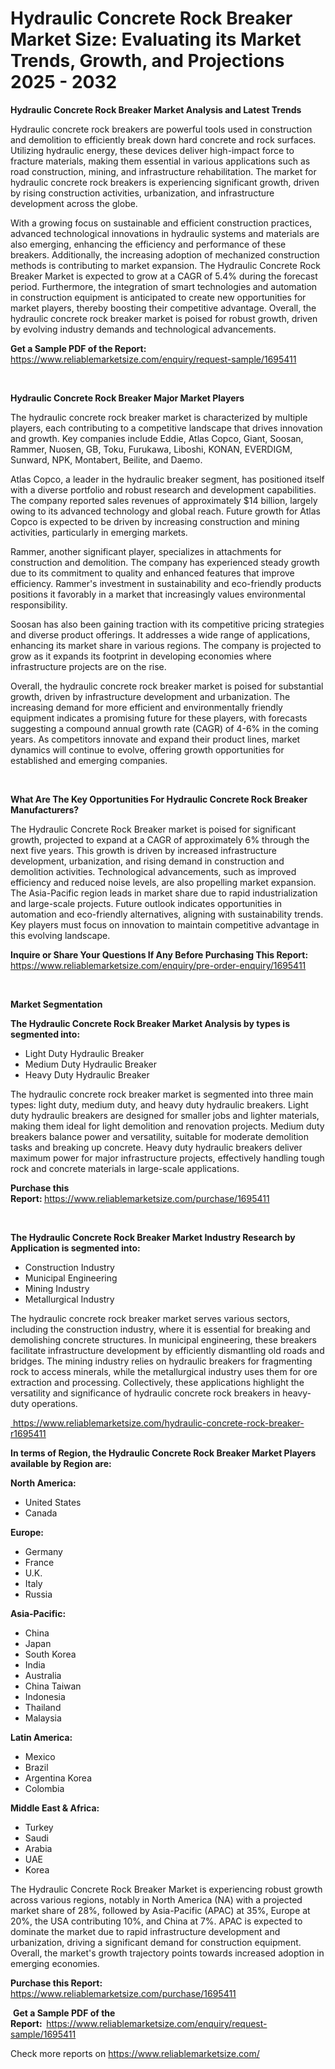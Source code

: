 <p><h1>Hydraulic Concrete Rock Breaker Market Size: Evaluating its Market Trends, Growth, and Projections 2025 - 2032</h1></p><p><strong>Hydraulic Concrete Rock Breaker Market Analysis and Latest Trends</strong></p>
<p><p>Hydraulic concrete rock breakers are powerful tools used in construction and demolition to efficiently break down hard concrete and rock surfaces. Utilizing hydraulic energy, these devices deliver high-impact force to fracture materials, making them essential in various applications such as road construction, mining, and infrastructure rehabilitation. The market for hydraulic concrete rock breakers is experiencing significant growth, driven by rising construction activities, urbanization, and infrastructure development across the globe.</p><p>With a growing focus on sustainable and efficient construction practices, advanced technological innovations in hydraulic systems and materials are also emerging, enhancing the efficiency and performance of these breakers. Additionally, the increasing adoption of mechanized construction methods is contributing to market expansion. The Hydraulic Concrete Rock Breaker Market is expected to grow at a CAGR of 5.4% during the forecast period. Furthermore, the integration of smart technologies and automation in construction equipment is anticipated to create new opportunities for market players, thereby boosting their competitive advantage. Overall, the hydraulic concrete rock breaker market is poised for robust growth, driven by evolving industry demands and technological advancements.</p></p>
<p><strong>Get a Sample PDF of the Report:&nbsp;</strong> <a href="https://www.reliablemarketsize.com/enquiry/request-sample/1695411?utm_campaign=3460&utm_medium=2&utm_source=Github&utm_content=ia&utm_term=27032025&utm_id=hydraulic-concrete-rock-breaker">https://www.reliablemarketsize.com/enquiry/request-sample/1695411</a></p>
<p>&nbsp;</p>
<p><strong>Hydraulic Concrete Rock Breaker Major Market Players</strong></p>
<p><p>The hydraulic concrete rock breaker market is characterized by multiple players, each contributing to a competitive landscape that drives innovation and growth. Key companies include Eddie, Atlas Copco, Giant, Soosan, Rammer, Nuosen, GB, Toku, Furukawa, Liboshi, KONAN, EVERDIGM, Sunward, NPK, Montabert, Beilite, and Daemo.</p><p>Atlas Copco, a leader in the hydraulic breaker segment, has positioned itself with a diverse portfolio and robust research and development capabilities. The company reported sales revenues of approximately $14 billion, largely owing to its advanced technology and global reach. Future growth for Atlas Copco is expected to be driven by increasing construction and mining activities, particularly in emerging markets.</p><p>Rammer, another significant player, specializes in attachments for construction and demolition. The company has experienced steady growth due to its commitment to quality and enhanced features that improve efficiency. Rammer's investment in sustainability and eco-friendly products positions it favorably in a market that increasingly values environmental responsibility.</p><p>Soosan has also been gaining traction with its competitive pricing strategies and diverse product offerings. It addresses a wide range of applications, enhancing its market share in various regions. The company is projected to grow as it expands its footprint in developing economies where infrastructure projects are on the rise.</p><p>Overall, the hydraulic concrete rock breaker market is poised for substantial growth, driven by infrastructure development and urbanization. The increasing demand for more efficient and environmentally friendly equipment indicates a promising future for these players, with forecasts suggesting a compound annual growth rate (CAGR) of 4-6% in the coming years. As competitors innovate and expand their product lines, market dynamics will continue to evolve, offering growth opportunities for established and emerging companies.</p></p>
<p>&nbsp;</p>
<p><strong>What Are The Key Opportunities For Hydraulic Concrete Rock Breaker Manufacturers?</strong></p>
<p><p>The Hydraulic Concrete Rock Breaker market is poised for significant growth, projected to expand at a CAGR of approximately 6% through the next five years. This growth is driven by increased infrastructure development, urbanization, and rising demand in construction and demolition activities. Technological advancements, such as improved efficiency and reduced noise levels, are also propelling market expansion. The Asia-Pacific region leads in market share due to rapid industrialization and large-scale projects. Future outlook indicates opportunities in automation and eco-friendly alternatives, aligning with sustainability trends. Key players must focus on innovation to maintain competitive advantage in this evolving landscape.</p></p>
<p><strong>Inquire or Share Your Questions If Any Before Purchasing This Report:</strong> <a href="https://www.reliablemarketsize.com/enquiry/pre-order-enquiry/1695411?utm_campaign=3460&utm_medium=2&utm_source=Github&utm_content=ia&utm_term=27032025&utm_id=hydraulic-concrete-rock-breaker">https://www.reliablemarketsize.com/enquiry/pre-order-enquiry/1695411</a></p>
<p>&nbsp;</p>
<p><strong>Market Segmentation</strong></p>
<p><strong>The Hydraulic Concrete Rock Breaker Market Analysis by types is segmented into:</strong></p>
<p><ul><li>Light Duty Hydraulic Breaker</li><li>Medium Duty Hydraulic Breaker</li><li>Heavy Duty Hydraulic Breaker</li></ul></p>
<p><p>The hydraulic concrete rock breaker market is segmented into three main types: light duty, medium duty, and heavy duty hydraulic breakers. Light duty hydraulic breakers are designed for smaller jobs and lighter materials, making them ideal for light demolition and renovation projects. Medium duty breakers balance power and versatility, suitable for moderate demolition tasks and breaking up concrete. Heavy duty hydraulic breakers deliver maximum power for major infrastructure projects, effectively handling tough rock and concrete materials in large-scale applications.</p></p>
<p><strong>Purchase this Report:&nbsp;</strong><a href="https://www.reliablemarketsize.com/purchase/1695411?utm_campaign=3460&utm_medium=2&utm_source=Github&utm_content=ia&utm_term=27032025&utm_id=hydraulic-concrete-rock-breaker">https://www.reliablemarketsize.com/purchase/1695411</a></p>
<p>&nbsp;</p>
<p><strong>The Hydraulic Concrete Rock Breaker Market Industry Research by Application is segmented into:</strong></p>
<p><ul><li>Construction Industry</li><li>Municipal Engineering</li><li>Mining Industry</li><li>Metallurgical Industry</li></ul></p>
<p><p>The hydraulic concrete rock breaker market serves various sectors, including the construction industry, where it is essential for breaking and demolishing concrete structures. In municipal engineering, these breakers facilitate infrastructure development by efficiently dismantling old roads and bridges. The mining industry relies on hydraulic breakers for fragmenting rock to access minerals, while the metallurgical industry uses them for ore extraction and processing. Collectively, these applications highlight the versatility and significance of hydraulic concrete rock breakers in heavy-duty operations.</p></p>
<p><a href="https://www.reliablemarketsize.com/hydraulic-concrete-rock-breaker-r1695411?utm_campaign=3460&utm_medium=2&utm_source=Github&utm_content=ia&utm_term=27032025&utm_id=hydraulic-concrete-rock-breaker">&nbsp;https://www.reliablemarketsize.com/hydraulic-concrete-rock-breaker-r1695411</a></p>
<p><strong>In terms of Region, the Hydraulic Concrete Rock Breaker Market Players available by Region are:</strong></p>
<p>
    <p> <strong> North America: </strong>
        <ul>
            <li>United States</li>
            <li>Canada</li>
        </ul>
        </p> 
    <p> <strong> Europe: </strong>
        <ul>
            <li>Germany</li>
            <li>France</li>
            <li>U.K.</li>
            <li>Italy</li>
            <li>Russia</li>
        </ul>
        </p> 
    <p> <strong> Asia-Pacific: </strong>
        <ul>
            <li>China</li>
            <li>Japan</li>
            <li>South Korea</li>
            <li>India</li>
            <li>Australia</li>
            <li>China Taiwan</li>
            <li>Indonesia</li>
            <li>Thailand</li>
            <li>Malaysia</li>
        </ul>
        </p> 
    <p> <strong> Latin America: </strong>
        <ul>
            <li>Mexico</li>
            <li>Brazil</li>
            <li>Argentina Korea</li>
            <li>Colombia</li>
        </ul>
        </p> 
    <p> <strong> Middle East & Africa: </strong>
        <ul>
            <li>Turkey</li>
            <li>Saudi</li>
            <li>Arabia</li>
            <li>UAE</li>
            <li>Korea</li>
        </ul>
    </p>
    </p>
<p><p>The Hydraulic Concrete Rock Breaker Market is experiencing robust growth across various regions, notably in North America (NA) with a projected market share of 28%, followed by Asia-Pacific (APAC) at 35%, Europe at 20%, the USA contributing 10%, and China at 7%. APAC is expected to dominate the market due to rapid infrastructure development and urbanization, driving a significant demand for construction equipment. Overall, the market's growth trajectory points towards increased adoption in emerging economies.</p></p>
<p><strong>Purchase this Report: </strong><a href="https://www.reliablemarketsize.com/purchase/1695411?utm_campaign=3460&utm_medium=2&utm_source=Github&utm_content=ia&utm_term=27032025&utm_id=hydraulic-concrete-rock-breaker">https://www.reliablemarketsize.com/purchase/1695411</a></p>
<p>&nbsp;<strong>Get a Sample PDF of the Report:&nbsp;&nbsp;</strong><a href="https://www.reliablemarketsize.com/enquiry/request-sample/1695411?utm_campaign=3460&utm_medium=2&utm_source=Github&utm_content=ia&utm_term=27032025&utm_id=hydraulic-concrete-rock-breaker">https://www.reliablemarketsize.com/enquiry/request-sample/1695411</a></p>
<p><strong></strong></p>
<p>Check more reports on <a href="https://www.reliablemarketsize.com/?utm_campaign=3460&utm_medium=2&utm_source=Github&utm_content=ia&utm_term=27032025&utm_id=hydraulic-concrete-rock-breaker">https://www.reliablemarketsize.com/</a></p>